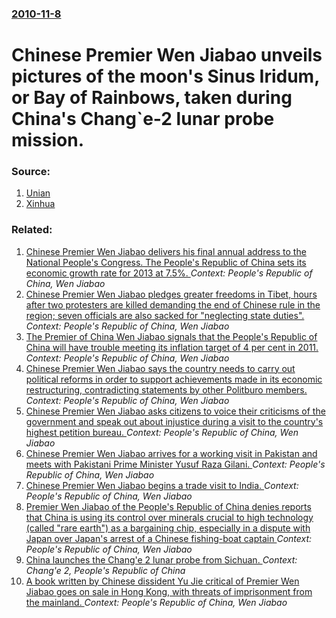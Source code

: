 ### [2010-11-8](/news/2010/11/8/index.md)

# Chinese Premier Wen Jiabao unveils pictures of the moon's Sinus Iridum, or Bay of Rainbows, taken during China's Chang`e-2 lunar probe mission. 




### Source:

1. [Unian](http://www.unian.net/eng/news/news-405242.html)
2. [Xinhua](http://news.xinhuanet.com/english2010/china/2010-11/08/c_13596211.htm)

### Related:

1. [Chinese Premier Wen Jiabao delivers his final annual address to the National People's Congress. The People's Republic of China sets its economic growth rate for 2013 at 7.5%. ](/news/2013/03/5/chinese-premier-wen-jiabao-delivers-his-final-annual-address-to-the-national-people-s-congress-the-people-s-republic-of-china-sets-its-econ.md) _Context: People's Republic of China, Wen Jiabao_
2. [Chinese Premier Wen Jiabao pledges greater freedoms in Tibet, hours after two protesters are killed demanding the end of Chinese rule in the region; seven officials are also sacked for "neglecting state duties". ](/news/2012/02/10/chinese-premier-wen-jiabao-pledges-greater-freedoms-in-tibet-hours-after-two-protesters-are-killed-demanding-the-end-of-chinese-rule-in-the.md) _Context: People's Republic of China, Wen Jiabao_
3. [The Premier of China Wen Jiabao signals that the People's Republic of China will have trouble meeting its inflation target of 4 per cent in 2011. ](/news/2011/06/27/the-premier-of-china-wen-jiabao-signals-that-the-people-s-republic-of-china-will-have-trouble-meeting-its-inflation-target-of-4-per-cent-in.md) _Context: People's Republic of China, Wen Jiabao_
4. [Chinese Premier Wen Jiabao says the country needs to carry out political reforms in order to support achievements made in its economic restructuring, contradicting statements by other Politburo members. ](/news/2011/03/14/chinese-premier-wen-jiabao-says-the-country-needs-to-carry-out-political-reforms-in-order-to-support-achievements-made-in-its-economic-restr.md) _Context: People's Republic of China, Wen Jiabao_
5. [Chinese Premier Wen Jiabao asks citizens to voice their criticisms of the government and speak out about injustice during a visit to the country's highest petition bureau. ](/news/2011/01/26/chinese-premier-wen-jiabao-asks-citizens-to-voice-their-criticisms-of-the-government-and-speak-out-about-injustice-during-a-visit-to-the-cou.md) _Context: People's Republic of China, Wen Jiabao_
6. [Chinese Premier Wen Jiabao arrives for a working visit in Pakistan and meets with Pakistani Prime Minister Yusuf Raza Gilani. ](/news/2010/12/18/chinese-premier-wen-jiabao-arrives-for-a-working-visit-in-pakistan-and-meets-with-pakistani-prime-minister-yusuf-raza-gilani.md) _Context: People's Republic of China, Wen Jiabao_
7. [Chinese Premier Wen Jiabao begins a trade visit to India. ](/news/2010/12/15/chinese-premier-wen-jiabao-begins-a-trade-visit-to-india.md) _Context: People's Republic of China, Wen Jiabao_
8. [Premier Wen Jiabao of the People's Republic of China denies reports that China is using its control over minerals crucial to high technology (called "rare earth") as a bargaining chip, especially in a dispute with Japan over Japan's arrest of a Chinese fishing-boat captain ](/news/2010/10/8/premier-wen-jiabao-of-the-people-s-republic-of-china-denies-reports-that-china-is-using-its-control-over-minerals-crucial-to-high-technology.md) _Context: People's Republic of China, Wen Jiabao_
9. [China launches the Chang'e 2 lunar probe from Sichuan. ](/news/2010/10/1/china-launches-the-chang-e-2-lunar-probe-from-sichuan.md) _Context: Chang'e 2, People's Republic of China_
10. [A book written by Chinese dissident Yu Jie critical of Premier Wen Jiabao goes on sale in Hong Kong, with threats of imprisonment from the mainland. ](/news/2010/08/16/a-book-written-by-chinese-dissident-yu-jie-critical-of-premier-wen-jiabao-goes-on-sale-in-hong-kong-with-threats-of-imprisonment-from-the-m.md) _Context: People's Republic of China, Wen Jiabao_

